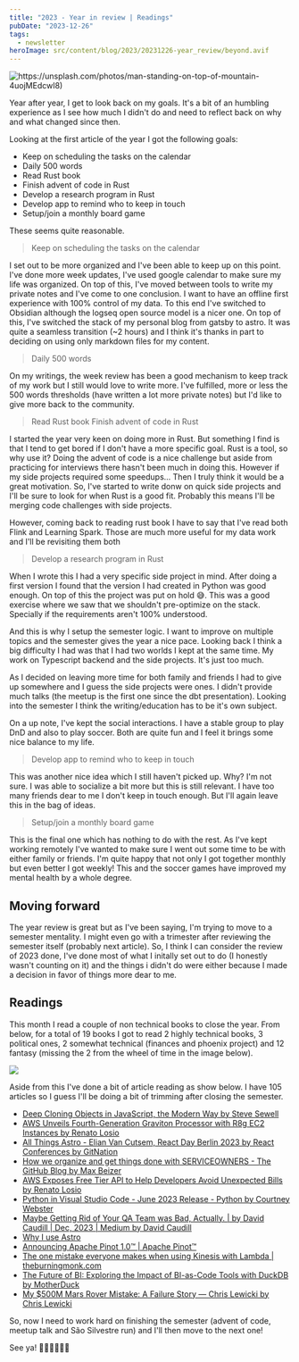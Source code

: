 ```yaml
---
title: "2023 - Year in review | Readings"
pubDate: "2023-12-26"
tags:
  - newsletter
heroImage: src/content/blog/2023/20231226-year_review/beyond.avif
---
```


![https://unsplash.com/photos/man-standing-on-top-of-mountain-4uojMEdcwI8)](./beyond.avif)

Year after year, I get to look back on my goals. It's a bit of an humbling experience as I see how much I didn't do and need to reflect back on why and what changed since then.

Looking at the first article of the year I got the following goals:

- Keep on scheduling the tasks on the calendar
- Daily 500 words
- Read Rust book
- Finish advent of code in Rust
- Develop a research program in Rust
- Develop app to remind who to keep in touch
- Setup/join a monthly board game

These seems quite reasonable.

> Keep on scheduling the tasks on the calendar

I set out to be more organized and I've been able to keep up on this point. I've done more week updates, I've used google calendar to make sure my life was organized. On top of this, I've moved between tools to write my private notes and I've come to one conclusion. I want to have an offline first experience with 100% control of my data. To this end I've switched to Obsidian although the logseq open source model is a nicer one. On top of this, I've switched the stack of my personal blog from gatsby to astro. It was quite a seamless transition (~2 hours) and I think it's thanks in part to deciding on using only markdown files for my content.

> Daily 500 words

On my writings, the week review has been a good mechanism to keep track of my work but I still would love to write more. I've fulfilled, more or less the 500 words thresholds (have written a lot more private notes) but I'd like to give more back to the community.

> Read Rust book
> Finish advent of code in Rust

I started the year very keen on doing more in Rust. But something I find is that I tend to get bored if I don't have a more specific goal. Rust is a tool, so why use it? Doing the advent of code is a nice challenge but aside from practicing for interviews there hasn't been much in doing this. However if my side projects required some speedups... Then I truly think it would be a great motivation. So, I've started to write donw on quick side projects and I'll be sure to look for when Rust is a good fit. Probably this means I'll be merging code challenges with side projects.

However, coming back to reading rust book I have to say that I've read both Flink and Learning Spark. Those are much more useful for my data work and I'll be revisiting them both

> Develop a research program in Rust

When I wrote this I had a very specific side project in mind. After doing a first version I found that the version I had created in Python was good enough. On top of this the project was put on hold 😅. This was a good exercise where we saw that we shouldn't pre-optimize on the stack. Specially if the requirements aren't 100% understood.

And this is why I setup the semester logic. I want to improve on multiple topics and the semester gives the year a nice pace. Looking back I think a big difficulty I had was that I had two worlds I kept at the same time. My work on Typescript backend and the side projects. It's just too much.

As I decided on leaving more time for both family and friends I had to give up somewhere and I guess the side projects were ones. I didn't provide much talks (the meetup is the first one since the dbt presentation). Looking into the semester I think the writing/education has to be it's own subject.

On a up note, I've kept the social interactions. I have a stable group to play DnD and also to play soccer. Both are quite fun and I feel it brings some nice balance to my life.

> Develop app to remind who to keep in touch

This was another nice idea which I still haven't picked up. Why? I'm not sure. I was able to socialize a bit more but this is still relevant. I have too many friends dear to me I don't keep in touch enough. But I'll again leave this in the bag of ideas.

> Setup/join a monthly board game

This is the final one which has nothing to do with the rest. As I've kept working remotely I've wanted to make sure I went out some time to be with either family or friends. I'm quite happy that not only I got together monthly but even better I got weekly! This and the soccer games have improved my mental health by a whole degree.

## Moving forward

The year review is great but as I've been saying, I'm trying to move to a semester mentality. I might even go with a trimester after reviewing the semester itself (probably next article). So, I think I can consider the review of 2023 done, I've done most of what I initally set out to do (I honestly wasn't counting on it) and the things i didn't do were either because I made a decision in favor of things more dear to me.

## Readings

This month I read a couple of non technical books to close the year. From below, for a total of 19 books I got to read 2 highly technical books, 3 political ones, 2 somewhat technical (finances and phoenix project) and 12 fantasy (missing the 2 from the wheel of time in the image below).

![](./2023-12-26-19-23-48.avif)

Aside from this I've done a bit of article reading as show below. I have 105 articles so I guess I'll be doing a bit of trimming after closing the semester.

- [Deep Cloning Objects in JavaScript, the Modern Way by Steve Sewell](https://www.builder.io/blog/structured-clone)
- [AWS Unveils Fourth-Generation Graviton Processor with R8g EC2 Instances by Renato Losio](https://www.infoq.com/news/2023/12/aws-ec2-graviton4/)
- [All Things Astro - Elian Van Cutsem, React Day Berlin 2023 by React Conferences by GitNation](https://www.youtube.com/watch?v=WKXHFIulZ9g)
- [How we organize and get things done with SERVICEOWNERS - The GitHub Blog by Max Beizer](https://github.blog/2023-12-19-how-we-organize-and-get-things-done-with-serviceowners/)
- [AWS Exposes Free Tier API to Help Developers Avoid Unexpected Bills by Renato Losio](https://www.infoq.com/news/2023/12/aws-free-tier-api/)
- [Python in Visual Studio Code - June 2023 Release - Python by Courtney Webster](https://devblogs.microsoft.com/python/python-in-visual-studio-code-june-2023-release/)
- [Maybe Getting Rid of Your QA Team was Bad, Actually. | by David Caudill | Dec, 2023 | Medium by David Caudill](https://davidkcaudill.medium.com/maybe-getting-rid-of-your-qa-team-was-bad-actually-52c408bd048b)
- [Why I use Astro](https://flaviocopes.com/why-i-use-astro/)
- [Announcing Apache Pinot 1.0™ | Apache Pinot™](https://pinot.apache.org/blog/2023/09/19/Annoucing-Apache-Pinot-1-0/)
- [The one mistake everyone makes when using Kinesis with Lambda | theburningmonk.com](https://theburningmonk.com/2023/12/the-one-mistake-everyone-makes-when-using-kinesis-with-lambda/)
- [The Future of BI: Exploring the Impact of BI-as-Code Tools with DuckDB by MotherDuck](https://motherduck.com/blog/the-future-of-bi-bi-as-code-duckdb-impact/)
- [My $500M Mars Rover Mistake: A Failure Story — Chris Lewicki by Chris Lewicki](https://www.chrislewicki.com/articles/failurestory)

So, now I need to work hard on finishing the semester (advent of code, meetup talk and São Silvestre run) and I'll then move to the next one!

See ya! 👋🏽👋🏽👋🏽

